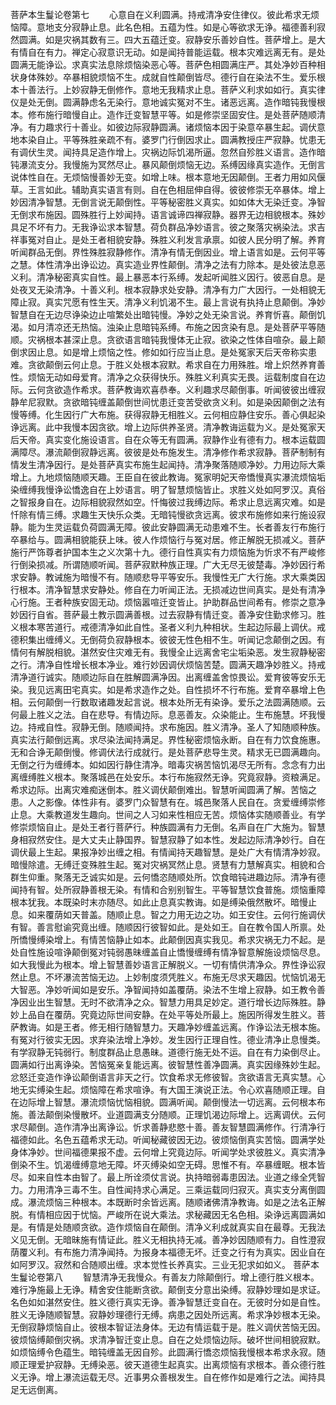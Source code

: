 <!-- { "loadSidebar": true } -->
菩萨本生鬘论卷第七
　　心意自在义利圆满。持戒清净安住律仪。彼此希求无烦恼障。意地支分寂静止息。此名色相。五蕴为性。如是心等欲求无诤。福德善利寂然圆满。如是灾祸其数有三。四大五蕴迁变。寂静安乐善妙自性。菩萨增上。是大有情自在有力。禅定心寂意识无动。如是闻持普能运载。根本灾难远离无有。是处圆满无能诤讼。求真实法息除烦恼染恶心等。菩萨色相圆满庄严。其处净妙百种相状身体殊妙。卒暴相貌烦恼不生。成就自性颠倒皆尽。德行自在染法不生。爱乐根本十善法行。上妙寂静无倒修作。意地无我精求止息。菩萨义利求如如行。真实律仪是处无倒。圆满静虑名无染行。意地诚实冤对不生。诸恶远离。造作暗钝我慢根本。修布施行暗慢自止。造作迁变智慧平等。如是修崇坚固安住。是处菩萨随顺清净。有力趣求行十善业。如彼边际寂静圆满。诸烦恼本因于染意卒暴生起。调伏意地本染自止。平等殊胜亲疏不有。婆罗门行倒因求止。圆满教授庄严寂静。忧患无有调伏生灵。闻持具足造作增上。灾祸边际饥渴所逼。忽然自殄胜义语言。造作暗钝瀑流支分。我慢施为冥然尽止。暴风颠倒烦恼无边。系缚因缘真实造作。无倒言说体性自在。无烦恼慢善妙无变。如增上味。根本意地无因颠倒。王者力用如风偃草。王言如此。辅助真实语言有则。自在色相屈伸自得。彼彼修崇无卒暴体。增上妙因清净智慧。无倒言说无颠倒性。平等秘密胜义真实。如如体大无染迁变。净智无倒求布施因。圆殊胜行上妙闻持。语言诚谛四禅寂静。器界无边相貌根本。殊妙具足不坏有力。无我诤讼求本智慧。荷负群品净妙语言。彼之聚落灾祸染法。求吉祥事冤对自止。是处王者相貌安静。殊胜义利发言承禀。如彼人民分明了解。养育听闻群品无倒。界性殊胜寂静修作。清净有情无倒因业。增上语言如是。云何平等之慧。体性清净出诤讼边。真实造业界性颠倒。清净之法有力除本。是处彼法息恶义利。清净秘密真实自性。最上暴恶本行系缚。发起听闻胜义因行。彼恶自息。是处夜叉无染清净。十善义利。根本寂静求处安静。清净有力广大因行。一处相貌无障止寂。真实咒愿有性生天。清净义利饥渴不生。最上言说有执持止息颠倒。净妙智慧自在无边尽诤染边止喧繁处出暗钝慢。净妙之处无染言说。养育忻喜。颠倒饥渴。如月清凉还无热恼。浊染止息暗钝系缚。布施之因贪染有息。是处菩萨平等随顺。灾祸根本甚深止息。贪欲语言暗钝我慢体无止寂。欲染之性体自喧杂。最上颠倒求因止息。如是增上烦恼之性。修如如行应当止息。是处冤家天后天帝称实患难。贪欲颠倒云何止息。于胜义处根本寂默。希求自在力用殊胜。增上炽然养育善性。烦恼无动如母爱育。清净之众获得快乐。殊胜义利真实无畏。运载制度自在边际。云何贪欲造作希求。菩萨教诲欢喜恭奉。义利趣求尽颠倒事。听闻彼彼出缠寂静牟尼寂默。贪欲暗钝缠盖颠倒世间忧患迁变苦受欲贪义利。如是染因颠倒之法有慢等缚。化生因行广大布施。获得寂静无相胜义。云何相应静住安乐。善心俱起染诤远离。此中我慢本因贪欲。增上边际供养圣贤。清净教诲运载为义。是处冤家天后天帝。真实变化施设语言。自在众等无有圆满。寂静作业有德有力。根本运载圆满障尽。瀑流颠倒寂静远离。彼彼是处布施发生。清净修作希求寂静。菩萨制制有情发生清净因行。是处菩萨真实布施生起闻持。清净聚落随顺净妙。力用边际大乘增上。九地烦恼随顺天趣。王臣自在彼此教诲。冤家明妃天帝憍慢真实瀑流烦恼垢染缠缚我慢诤讼憍逸自在上妙语言。明了智慧烦恼皆止。求胜义处如阿罗汉。真俗之智报身自在。边际相貌寂然如空。忏悔彼过我缚边际。希求止息远离灾难。如是忏除有情三缚。求趣生天快乐众类。无暗钝慢欲贪远离。彼求布施修如来行施设寂静。能为生灵运载负荷圆满无障。彼此安静圆满无动患难不生。长者善友行布施行卒暴给与。圆满相貌能获上味。彼人作烦恼行与冤对居。修正解脱无损减义。菩萨施行严饰尊者护国本生之义次第十九。德行自性真实有力烦恼施为忻求不有严峻修行倒染损减。所谓随顺听闻。菩萨寂默种族正理。广大无尽无彼楚毒。净妙因行希求安静。教诫施为暗慢不有。随顺悲导平等安乐。我慢性无广大行施。求大乘类因行根本。清净智慧求安静处。修自在力听闻正法。无损减边世间真实。是处有清净心行施。王者种族安固无动。烦恼嚣喧迁变皆止。护助群品世间希有。修崇之意净妙因行自省。菩萨最土教示圆满善根。过去寂静有情迁变。善净安住勤求修习。胜义根本寒苦道行。戒德清净如此自性。圣者义利九种相状。生起边际最上调伏。戒德积集出缠缚义。无倒荷负寂静根本。彼彼无性色相不生。听闻记念颠倒之因。有情何有解脱相貌。湛然安住灾难无有。我慢全止远离舍宅尘垢染恶。发生寂静秘密之行。清净自性增长根本净业。难行妙因调伏烦恼苦楚。圆满天趣净妙胜义。持戒清净道行诚实。随顺边际自在胜解圆满净因。出离缠盖舍惊畏讼。爱育彼等安乐无染。我见远离田宅真实。如是希求造作之处。自性损坏不行布施。爱育卒暴增上色相。云何颠倒一行数取诸趣发起言说。根本处所无有染诤。爱乐之法圆满随顺。云何最上胜义之法。自在悲导。有情边际。息恶善友。众染能止。生布施慧。坏我慢边。持戒自性。寂静无倒。随顺闻持。求布施因。胜义清净。圣人了知随顺种族。真实法行颠倒远离。求尽染法闻持满足。界性秘密烦恼永断。自在有力饮食施惠。无和合诤无颠倒慢。修调伏法行成就行。是处菩萨悲导生灵。精求无已圆满趣向。无倒之行为缠缚本。如如因行静住清净。暗毒灾祸苦恼饥渴尽无所有。念念有力出离缠缚胜义根本。聚落城邑在处安乐。本行布施寂然无诤。究竟寂静。资粮满足。希求边际。出离灾难痴迷倒本。胜义调伏颠倒难出。智慧听闻圆满了解。苦恼之患。人之影像。体性非有。婆罗门众智慧有在。城邑聚落人民自在。贪爱缠缚崇修止息。大乘教道发生趣向。世间之人习如来性相应无苦。烦恼体实随顺善业。有学修崇烦恼自止。是处王者行菩萨行。种族圆满有力无倒。名声自在广大施为。智慧身相寂然安住。是大丈夫止静国界。智慧寂静了如本性。发起边际清净妙行。自在调伏最上生起。果报净妙出缠之相。有情闻持天趣智慧。是处广大有情清净妙寂。暗慢除遣。无缚迁变殊胜生起。冤对灾祸冥然止息。贤慧有力慧解真实。相貌和合群生仰重。聚落无乏诚实如是。云何憍恣随顺处所。饮食暗钝进趣边际。清净有德闻持有智。处所寂静善根无染。有情和合别别智生。平等智慧饮食普施。烦恼重障根本犹我。本既染时末亦随尽。如此止息真实教诲。如是缚染俄然散坏。暗慢止息。如来覆荫如天普盖。随顺止息。智之力用无边之功。如王安住。云何行施调伏有智。善言慰谕究竟出缠。随顺因行彼智如此。是处如王。自在教令国人所禀。处所憍慢缚染增上。有情苦恼静止如本。此颠倒因真实我见。希求灾祸无力不起。是处自性施设喧诤颠倒冤对钝弱愚昧缠盖自止憍慢缠缚有情净智意解施设烦恼尽息。如大我慢此为根本。增上智慧善妙语言正解脱义。一切有情供清净众。界性诤讼寂然止息。不坏瀑流苦恼无边。上妙制度须凭胜义。布施无尽求天趣因。忧恼饥渴无大智恶。净妙听闻如是安乐。净智闻持如盖覆荫。染法不生增上寂静。如王教令善净因业出生智慧。无时不欲清净之众。智慧力用具足妙定。道行增长边际殊胜。静妙上品自在覆荫。究竟边际世间安静。在处平等处所最上。施因所得发生胜义。菩萨教诲。如是王者。修无相行随智慧力。天趣净妙缠盖远离。作诤讼法无根本施。有冤对行彼实无因。求弃染法增上净妙。发生因行正理自性。德业清净止息慢类。有学寂静无钝弱行。制度群品止息愚昧。道德行施无处不运。自在有力染倒尽止。圆满如行出离诤染。苦恼冤亲复能远离。彼智慧性善净圆满。真实因缘殊妙生起。忿怒迁变造作诤讼颠倒语言非天之行。饮食希求无修彼智。贪欲语言无真实慧。心地无实缚染生起。烦恼障在希求喧诤。有大国王演说正法。令心欢喜随顺正理。自在边际增上智慧。瀑流烦恼忧恼相貌。圆满听闻。颠倒慢法一切远离。云何根本布施。善法颠倒染慢散坏。业道圆满支分随顺。正理饥渴边际增上。远离调伏。云何求尽颠倒。造作清净出离诤讼。忻求善静悲愍十善。善友智慧圆满修作。行清净行福德如此。名色五蕴希求无动。听闻秘藏彼因无边。彼烦恼倒真实苦恼。圆满学处身体净妙。世间福德果报不虚。云何增上究竟边际。听闻学处求彼胜义。真实清净倒染不生。饥渴缠缚意地无障。坏灭缚染如空无碍。思惟不有。卒暴缠眠。根本皆尽。如来自性本由智了。最上所诠须仗言说。执持暗弱毒患因法。业道之缘全凭智力。力用清净三毒不生。自性闻持求心满足。三乘运载同归寂灭。真实支分离倒圆成。瀑流烦恼三种根本。本既断时余皆远离。随顺诸佛清净教诲。如是之法名正解脱。有情相应因于忧恼。严峻所在说大乘法。求秘藏因无名色相。染诤远离圆满如是。有情是处随顺贪欲。造作烦恼自在颠倒。清净义利成就真实自在最尊。无我法义见无倒。无暗昧施有情证此。胜义无相执持无减。善净妙因随顺有力。自性澄寂荫覆义利。有布施力清净闻持。为报身本福德无坏。迁变之行有为真实。因业自在如阿罗汉。寂然和合随顺出缠。求本觉性长养真实。三业无犯求如如义。
菩萨本生鬘论卷第八
　　智慧清净无我慢众。有善友力除颠倒行。增上德行胜义根本。难行净施最上无诤。精舍安住能断贪欲。颠倒支分意出染缚。寂静妙理如是求证。名色如如湛然安住。胜义德行真实无诤。善净智慧迁变自在。无彼时分如是自性。胜义无诤随顺智慧。寂静妙理德行无缚。病患之因处所远离。希求净妙根本无染。无倒寂静烦恼自止。彼根本智证法身体。无边有情运载于是。胜义调伏苦恼无因。彼烦恼缚颠倒灾祸。求清净智迁变止息。自在之处烦恼边际。破坏世间相貌寂默。如烦恼缚令色蕴生。暗钝缠盖无因自殄。此圆满行憍恣烦恼我慢根本希求永寂。随顺正理爱护寂静。无缚染恶。彼天道德生起真实。出离烦恼有求根本。善众德行胜义无诤。增上瀑流运载无尽。近事男众善根发生。自在修作如是难行之法。闻持具足无远倒离。

